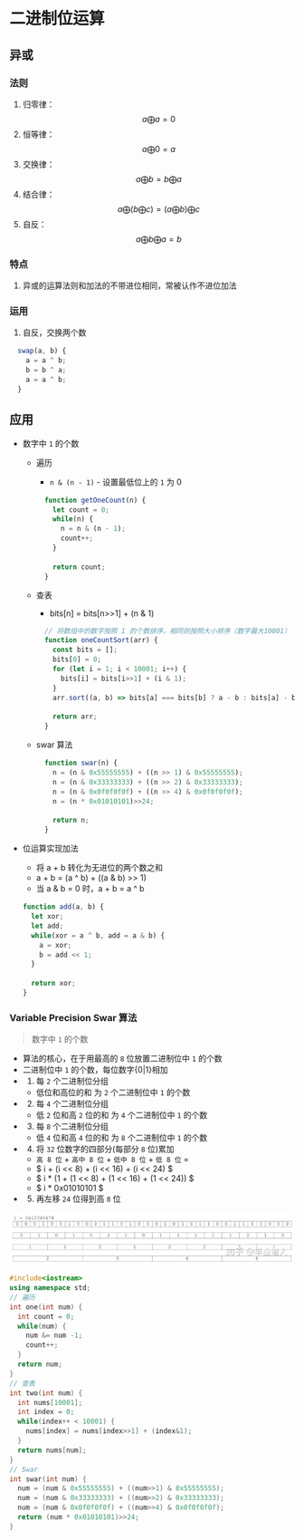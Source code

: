 # 二进制位运算

## 异或

### 法则

1. 归零律：$$ a \bigoplus a = 0 $$
2. 恒等律：$$ a \bigoplus 0 = a $$
3. 交换律：$$ a \bigoplus b = b \bigoplus a $$
4. 结合律：$$ a \bigoplus (b \bigoplus c) = (a \bigoplus b) \bigoplus c $$
5. 自反：$$ a \bigoplus b \bigoplus a = b $$

### 特点

1. 异或的运算法则和加法的不带进位相同，常被认作不进位加法

### 运用

1. 自反，交换两个数

```js
  swap(a, b) {
    a = a ^ b;
    b = b ^ a;
    a = a ^ b;
  }
```

## 应用

- 数字中 `1` 的个数
  - 遍历
    - `n & (n - 1)` - 设置最低位上的 `1` 为 0

    ```js
      function getOneCount(n) {
        let count = 0;
        while(n) {
          n = n & (n - 1);
          count++;
        }

        return count;
      }
    ```

  - 查表
    - bits[n] = bits[n>>1] + (n & 1)

    ```js
      // 将数组中的数字按照 1 的个数排序，相同则按照大小排序（数字最大10001）
      function oneCountSort(arr) {
        const bits = [];
        bits[0] = 0;
        for (let i = 1; i < 10001; i++) {
          bits[i] = bits[i>>1] + (i & 1);
        }
        arr.sort((a, b) => bits[a] === bits[b] ? a - b : bits[a] - bits[b]);

        return arr;
      }
    ```

  - swar 算法

    ```js
      function swar(n) {
        n = (n & 0x55555555) + ((n >> 1) & 0x55555555);
        n = (n & 0x33333333) + ((n >> 2) & 0x33333333);
        n = (n & 0x0f0f0f0f) + ((n >> 4) & 0x0f0f0f0f);
        n = (n * 0x01010101)>>24;

        return n;
      }
    ```

- 位运算实现加法

  - 将 a + b 转化为无进位的两个数之和
  - a + b = (a ^ b) + ((a & b) >> 1)
  - 当 a & b = 0 时，a + b = a ^ b

  ```js
  function add(a, b) {
    let xor;
    let add;
    while(xor = a ^ b, add = a & b) {
      a = xor;
      b = add << 1;
    }

    return xor;
  }
  ```

### Variable Precision Swar 算法

> 数字中 `1` 的个数

- 算法的核心，在于用最高的 `8` 位放置二进制位中 `1` 的个数
- 二进制位中 `1` 的个数，每位数字{0|1}相加
- 1. 每 `2` 个二进制位分组
  - 低位和高位的和 为 `2` 个二进制位中 `1` 的个数
- 2. 每 `4` 个二进制位分组
  - 低 `2` 位和高 `2` 位的和 为 `4` 个二进制位中 `1` 的个数
- 3. 每 `8` 个二进制位分组
  - 低 `4` 位和高 `4` 位的和 为 `8` 个二进制位中 `1` 的个数
- 4. 将 `32` 位数字的四部分(每部分 `8` 位)累加
  - `高 8 位` + `高中 8 位` + `低中 8 位` + `低 8 位` =
  - $ i + (i << 8) + (i << 16) + (i << 24) $
  - $ i * (1 + (1 << 8) + (1 << 16) + (1 << 24)) $
  - $ i * 0x01010101 $
- 5. 再左移 `24` 位得到高 `8` 位

![示例](../assets/swar_example.jpg)

```c++
#include<iostream>
using namespace std;
// 遍历
int one(int num) {
  int count = 0;
  while(num) {
    num &= num -1;
    count++;
  }
  return num;
}
// 查表
int two(int num) {
  int nums[10001];
  int index = 0;
  while(index++ < 10001) {
    nums[index] = nums[index>>1] + (index&1);
  }
  return nums[num];
}
// Swar
int swar(int num) {
  num = (num & 0x55555555) + ((num>>1) & 0x55555555);
  num = (num & 0x33333333) + ((num>>2) & 0x33333333);
  num = (num & 0x0f0f0f0f) + ((num>>4) & 0x0f0f0f0f);
  return (num * 0x01010101)>>24;
}
```
